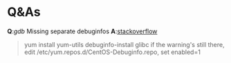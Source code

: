 # Q&As #

**Q**:_gdb_ Missing separate debuginfos 
__A__:[stackoverflow](https://stackoverflow.com/questions/10389988/missing-separate-debuginfos-use-debuginfo-install-glibc-2-12-1-47-el6-2-9-i686) 
> yum install yum-utils 
> debuginfo-install glibc 
> if the warning's still there, edit /etc/yum.repos.d/CentOS-Debuginfo.repo, set enabled=1 

